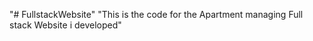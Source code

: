 "# FullstackWebsite" 
"This is the code for the Apartment managing Full stack Website i developed" 
